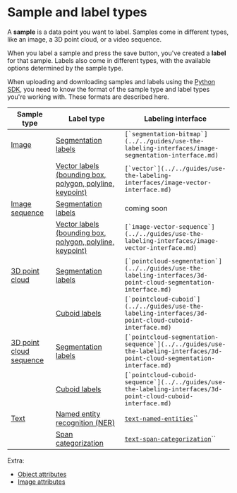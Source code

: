 # Sample and label types

A **sample** is a data point you want to label. Samples come in different types, like an image, a 3D point cloud, or a video sequence.

When you label a sample and press the save button, you've created a **label** for that sample. Labels also come in different types, with the available options determined by the sample type.

When uploading and downloading samples and labels using the [Python SDK](../../python-sdk.md), you need to know the format of the sample type and label types you're working with. These formats are described here.

| Sample type                                                        | Label type                                                                                                                       | Labeling interface                                                                                                          |
| ------------------------------------------------------------------ | -------------------------------------------------------------------------------------------------------------------------------- | --------------------------------------------------------------------------------------------------------------------------- |
| [Image](sample-types.md#image)                                     | [Segmentation labels](label-types.md#segmentation-labels)                                                                        | ``[`segmentation-bitmap`](../../guides/use-the-labeling-interfaces/image-segmentation-interface.md)``                       |
|                                                                    | [Vector labels (bounding box, polygon, polyline, keypoint)](label-types.md#vector-labels-bounding-box-polygon-polyline-keypoint) | ``[`vector`](../../guides/use-the-labeling-interfaces/image-vector-interface.md)``                                          |
| [Image sequence](sample-types.md#image-sequence)                   | [Segmentation labels](label-types.md#segmentation-labels-1)                                                                      | coming soon                                                                                                                 |
|                                                                    | [Vector labels (bounding box, polygon, polyline, keypoint)](label-types.md#vector-labels-bounding-box-polygon-polyline-keypoint) | ``[`image-vector-sequence`](../../guides/use-the-labeling-interfaces/image-vector-interface.md)``                           |
| [3D point cloud](sample-types.md#3d-point-cloud)                   | [Segmentation labels](label-types.md#segmentation-labels-2)                                                                      | ``[`pointcloud-segmentation`](../../guides/use-the-labeling-interfaces/3d-point-cloud-segmentation-interface.md)``          |
|                                                                    | [Cuboid labels](label-types.md#cuboid-labels)                                                                                    | ``[`pointcloud-cuboid`](../../guides/use-the-labeling-interfaces/3d-point-cloud-cuboid-interface.md)``                      |
| [3D point cloud sequence](sample-types.md#3d-point-cloud-sequence) | [Segmentation labels](label-types.md#segmentation-labels-3)                                                                      | ``[`pointcloud-segmentation-sequence`](../../guides/use-the-labeling-interfaces/3d-point-cloud-segmentation-interface.md)`` |
|                                                                    | [Cuboid labels](label-types.md#cuboid-labels-1)                                                                                  | ``[`pointcloud-cuboid-sequence`](../../guides/use-the-labeling-interfaces/3d-point-cloud-cuboid-interface.md)``             |
| [Text](sample-types.md#text)                                       | [Named entity recognition (NER)](label-types.md#named-entity-recognition-and-span-categorization)                                | [`text-named-entities`](../../guides/use-the-labeling-interfaces/text-named-entities-interface.md)``                        |
|                                                                    | [Span categorization](label-types.md#named-entity-recognition-and-span-categorization)                                           | [`text-span-categorization`](../../guides/use-the-labeling-interfaces/text-span-categorization-interface.md)``              |

Extra:

* [Object attributes](label-types.md#object-attributes)
* [Image attributes](label-types.md#image-attributes)
